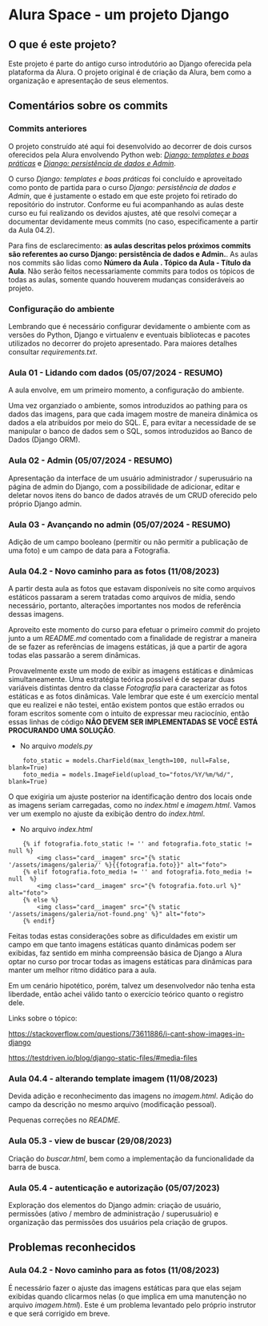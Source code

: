 # **Alura Space - um projeto Django**

## **O que é este projeto?**

Este projeto é parte do antigo curso introdutório ao Django oferecida pela plataforma da Alura. O projeto original é de criação da Alura, bem como a organização e apresentação de seus elementos.

## **Comentários sobre os commits**

### Commits anteriores

O projeto construído até aqui foi desenvolvido ao decorrer de dois cursos oferecidos pela Alura envolvendo Python web: [*Django: templates e boas práticas*](https://cursos.alura.com.br/course/django-templates-boas-praticas) e [*Django: persistência de dados e Admin*](https://cursos.alura.com.br/course/django-persistencia-dados-admin).

O curso *Django: templates e boas práticas* foi concluído e aproveitado como ponto de partida para o curso *Django: persistência de dados e Admin*, que é justamente o estado em que este projeto foi retirado do repositório do instrutor. Conforme eu fui acompanhando as aulas deste curso eu fui realizando os devidos ajustes, até que resolvi começar a documentar devidamente meus commits (no caso, especificamente a partir da Aula 04.2).

Para fins de esclarecimento: **as aulas descritas pelos próximos commits são referentes ao curso Django: persistência de dados e Admin.**. As aulas nos commits são lidas como **Número da Aula . Tópico da Aula - Título da Aula**. Não serão feitos necessariamente commits para todos os tópicos de todas as aulas, somente quando houverem mudanças consideráveis ao projeto.

### Configuração do ambiente

Lembrando que é necessário configurar devidamente o ambiente com as versões do Python, Django e virtualenv e eventuais bibliotecas e pacotes utilizados no decorrer do projeto apresentado. Para maiores detalhes consultar *requirements.txt*.

### Aula 01 - Lidando com dados (05/07/2024 - RESUMO)

A aula envolve, em um primeiro momento, a configuração do ambiente. 

Uma vez organziado o ambiente, somos introduzidos ao pathing para os dados das imagens, para que cada imagem mostre de maneira dinâmica os dados a ela atribuídos por meio do SQL. E, para evitar a necessidade de se manipular o banco de dados sem o SQL, somos introduzidos ao Banco de Dados (Django ORM).

### Aula 02 - Admin (05/07/2024 - RESUMO)

Apresentação da interface de um usuário administrador / superusuário na página de admin do Django, com a possibilidade de adicionar, editar e deletar novos itens do banco de dados através de um CRUD oferecido pelo próprio Django admin. 

### Aula 03 - Avançando no admin (05/07/2024 - RESUMO)

Adição de um campo booleano (permitir ou não permitir a publicação de uma foto) e um campo de data para a Fotografia.

### Aula 04.2 - Novo caminho para as fotos (11/08/2023)

A partir desta aula as fotos que estavam disponíveis no site como arquivos estáticos passaram a serem tratadas como arquivos de mídia, sendo necessário, portanto, alterações importantes nos modos de referência dessas imagens. 

Aproveito este momento do curso para efetuar o primeiro *commit* do projeto junto a um *README.md* comentado com a finalidade de registrar a maneira de se fazer as referências de imagens estáticas, já que a partir de agora todas elas passarão a serem dinâmicas.

Provavelmente exste um modo de exibir as imagens estáticas e dinâmicas simultaneamente. Uma estratégia teórica possível é de separar duas variáveis distintas dentro da classe *Fotografia* para caracterizar as fotos estáticas e as fotos dinâmicas. Vale lembrar que este é um exercício mental que eu realizei e não testei, então existem pontos que estão errados ou foram escritos somente com o intuito de expressar meu raciocínio, então essas linhas de código **NÃO DEVEM SER IMPLEMENTADAS SE VOCÊ ESTÁ PROCURANDO UMA SOLUÇÃO**.

* No arquivo *models.py*

```
    foto_static = models.CharField(max_length=100, null=False, blank=True)
    foto_media = models.ImageField(upload_to="fotos/%Y/%m/%d/", blank=True)
```

O que exigiria um ajuste posterior na identificação dentro dos locais onde as imagens seriam carregadas, como no *index.html* e *imagem.html*. Vamos ver um exemplo no ajuste da exibição dentro do *index.html*.

* No arquivo *index.html*

```
    {% if fotografia.foto_static != '' and fotografia.foto_static != null %}
        <img class="card__imagem" src="{% static '/assets/imagens/galeria/' %}{{fotografia.foto}}" alt="foto"> 
    {% elif fotografia.foto_media != '' and fotografia.foto_media != null  %}
        <img class="card__imagem" src="{% fotografia.foto.url %}" alt="foto">
    {% else %}
        <img class="card__imagem" src="{% static '/assets/imagens/galeria/not-found.png' %}" alt="foto">
    {% endif}
```

Feitas todas estas considerações sobre as dificuldades em existir um campo em que tanto imagens estáticas quanto dinâmicas podem ser exibidas, faz sentido em minha compreensão básica de Django a Alura optar no curso por trocar todas as imagens estáticas para dinâmicas para manter um melhor ritmo didático para a aula.

Em um cenário hipotético, porém, talvez um desenvolvedor não tenha esta liberdade, então achei válido tanto o exercício teórico quanto o registro dele.

Links sobre o tópico:

https://stackoverflow.com/questions/73611886/i-cant-show-images-in-django

https://testdriven.io/blog/django-static-files/#media-files

### Aula 04.4 - alterando template imagem (11/08/2023)

Devida adição e reconhecimento das imagens no *imagem.html*. Adição do campo da descrição no mesmo arquivo (modificação pessoal).

Pequenas correções no *README*.

### Aula 05.3 - view de buscar (29/08/2023)

Criação do *buscar.html*, bem como a implementação da funcionalidade da barra de busca.

### Aula 05.4 -  autenticação e autorização (05/07/2023)

Exploração dos elementos do Django admin: criação de usuário, permissões (ativo / membro de administração / superusuário) e organização das permissões dos usuários pela criação de grupos.

## **Problemas reconhecidos**

### Aula 04.2 - Novo caminho para as fotos (11/08/2023)

É necessário fazer o ajuste das imagens estáticas para que elas sejam exibidas quando clicarmos nelas (o que implica em uma manutenção no arquivo *imagem.html*). Este é um problema levantado pelo próprio instrutor e que será corrigido em breve.